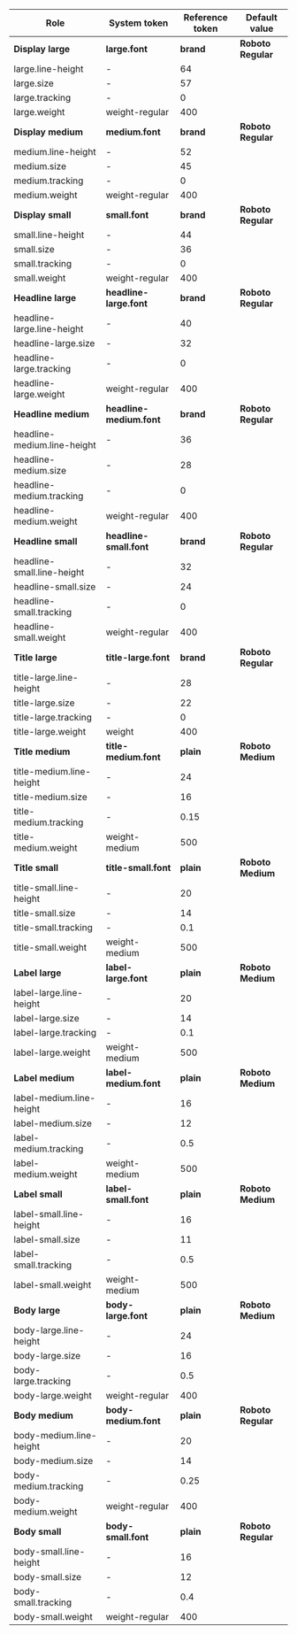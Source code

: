 | Role                        | System token             | Reference token | Default value      |
|-----------------------------|--------------------------|-----------------|--------------------|
| **Display large**           | **large.font**           | **brand**       | **Roboto Regular** |
| large.line-height           | -                        | 64              |                    |
| large.size                  | -                        | 57              |                    |
| large.tracking              | -                        | 0               |                    |
| large.weight                | weight-regular           | 400             |                    |
| **Display medium**          | **medium.font**          | **brand**       | **Roboto Regular** |
| medium.line-height          | -                        | 52              |                    |
| medium.size                 | -                        | 45              |                    |
| medium.tracking             | -                        | 0               |                    |
| medium.weight               | weight-regular           | 400             |                    |
| **Display small**           | **small.font**           | **brand**       | **Roboto Regular** |
| small.line-height           | -                        | 44              |                    |
| small.size                  | -                        | 36              |                    |
| small.tracking              | -                        | 0               |                    |
| small.weight                | weight-regular           | 400             |                    |
| **Headline large**          | **headline-large.font**  | **brand**       | **Roboto Regular** |
| headline-large.line-height  | -                        | 40              |                    |
| headline-large.size         | -                        | 32              |                    |
| headline-large.tracking     | -                        | 0               |                    |
| headline-large.weight       | weight-regular           | 400             |                    |
| **Headline medium**         | **headline-medium.font** | **brand**       | **Roboto Regular** |
| headline-medium.line-height | -                        | 36              |                    |
| headline-medium.size        | -                        | 28              |                    |
| headline-medium.tracking    | -                        | 0               |                    |
| headline-medium.weight      | weight-regular           | 400             |                    |
| **Headline small**          | **headline-small.font**  | **brand**       | **Roboto Regular** |
| headline-small.line-height  | -                        | 32              |                    |
| headline-small.size         | -                        | 24              |                    |
| headline-small.tracking     | -                        | 0               |                    |
| headline-small.weight       | weight-regular           | 400             |                    |
| **Title large**             | **title-large.font**     | **brand**       | **Roboto Regular** |
| title-large.line-height     | -                        | 28              |                    |
| title-large.size            | -                        | 22              |                    |
| title-large.tracking        | -                        | 0               |                    |
| title-large.weight          | weight                   | 400             |                    |
| **Title medium**            | **title-medium.font**    | **plain**       | **Roboto Medium**  |
| title-medium.line-height    | -                        | 24              |                    |
| title-medium.size           | -                        | 16              |                    |
| title-medium.tracking       | -                        | 0.15            |                    |
| title-medium.weight         | weight- medium           | 500             |                    |
| **Title small**             | **title-small.font**     | **plain**       | **Roboto Medium**  |
| title-small.line-height     | -                        | 20              |                    |
| title-small.size            | -                        | 14              |                    |
| title-small.tracking        | -                        | 0.1             |                    |
| title-small.weight          | weight- medium           | 500             |                    |
| **Label large**             | **label-large.font**     | **plain**       | **Roboto Medium**  |
| label-large.line-height     | -                        | 20              |                    |
| label-large.size            | -                        | 14              |                    |
| label-large.tracking        | -                        | 0.1             |                    |
| label-large.weight          | weight- medium           | 500             |                    |
| **Label medium**            | **label-medium.font**    | **plain**       | **Roboto Medium**  |
| label-medium.line-height    | -                        | 16              |                    |
| label-medium.size           | -                        | 12              |                    |
| label-medium.tracking       | -                        | 0.5             |                    |
| label-medium.weight         | weight- medium           | 500             |                    |
| **Label small**             | **label-small.font**     | **plain**       | **Roboto Medium**  |
| label-small.line-height     | -                        | 16              |                    |
| label-small.size            | -                        | 11              |                    |
| label-small.tracking        | -                        | 0.5             |                    |
| label-small.weight          | weight- medium           | 500             |                    |
| **Body large**              | **body-large.font**      | **plain**       | **Roboto Medium**  |
| body-large.line-height      | -                        | 24              |                    |
| body-large.size             | -                        | 16              |                    |
| body-large.tracking         | -                        | 0.5             |                    |
| body-large.weight           | weight-regular           | 400             |                    |
| **Body medium**             | **body-medium.font**     | **plain**       | **Roboto Regular** |
| body-medium.line-height     | -                        | 20              |                    |
| body-medium.size            | -                        | 14              |                    |
| body-medium.tracking        | -                        | 0.25            |                    |
| body-medium.weight          | weight-regular           | 400             |                    |
| **Body small**              | **body-small.font**      | **plain**       | **Roboto Regular** |
| body-small.line-height      | -                        | 16              |                    |
| body-small.size             | -                        | 12              |                    |
| body-small.tracking         | -                        | 0.4             |                    |
| body-small.weight           | weight-regular           | 400             |                    |